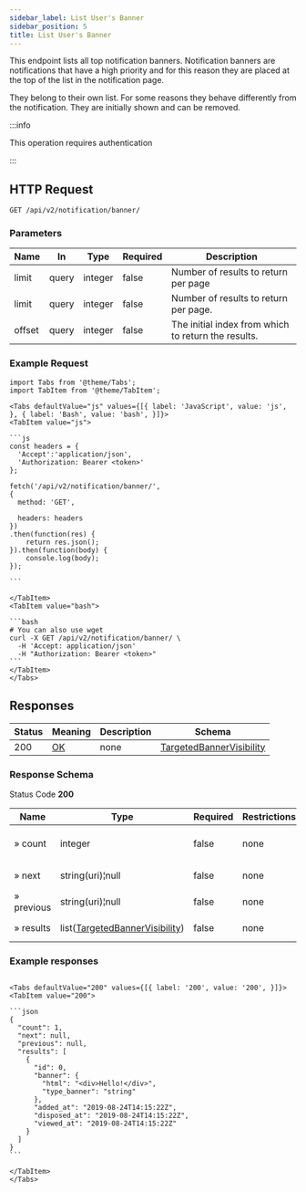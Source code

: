 ```yaml
---
sidebar_label: List User's Banner
sidebar_position: 5
title: List User's Banner
---
```


This endpoint lists all top notification banners.
Notification banners are notifications that have a high priority and for this reason they are placed at the top of the list in the notification page.

They belong to their own list. For some reasons they behave differently from the notification.
They are initially shown and can be removed.

<!-- Example preview:

<%= image_tag "notification_types/notification_banner.png" %> -->

:::info

This operation requires authentication

:::

## HTTP Request

`GET /api/v2/notification/banner/`

### Parameters

|Name|In|Type|Required|Description|
|---|---|---|---|---|
|limit|query|integer|false|Number of results to return per page|
|limit|query|integer|false|Number of results to return per page.|
|offset|query|integer|false|The initial index from which to return the results.|

### Example Request

````mdx-code-block
import Tabs from '@theme/Tabs';
import TabItem from '@theme/TabItem';

<Tabs defaultValue="js" values={[{ label: 'JavaScript', value: 'js', }, { label: 'Bash', value: 'bash', }]}>
<TabItem value="js">

```js
const headers = {
  'Accept':'application/json',
  'Authorization: Bearer <token>'
};

fetch('/api/v2/notification/banner/',
{
  method: 'GET',

  headers: headers
})
.then(function(res) {
    return res.json();
}).then(function(body) {
    console.log(body);
});

```

</TabItem>
<TabItem value="bash">

```bash
# You can also use wget
curl -X GET /api/v2/notification/banner/ \
  -H 'Accept: application/json'
  -H "Authorization: Bearer <token>"
```
</TabItem>
</Tabs>
````

## Responses

|Status|Meaning|Description|Schema|
|---|---|---|---|
|200|[OK](https://tools.ietf.org/html/rfc7231#section-6.3.1)|none|[TargetedBannerVisibility](#schematargetedbannervisibility)|

### Response Schema

Status Code **200**

|Name|Type|Required|Restrictions|Description|
|---|---|---|---|---|
|» count|integer|false|none|Total results count|
|» next|string(uri)¦null|false|none|Next page url|
|» previous|string(uri)¦null|false|none|Previous page url|
|» results|list([TargetedBannerVisibility](#schematargetedbannervisibility))|false|none|List of results|

### Example responses


````mdx-code-block

<Tabs defaultValue="200" values={[{ label: '200', value: '200', }]}>
<TabItem value="200">

```json
{
  "count": 1,
  "next": null,
  "previous": null,
  "results": [
    {
      "id": 0,
      "banner": {
        "html": "<div>Hello!</div>",
        "type_banner": "string"
      },
      "added_at": "2019-08-24T14:15:22Z",
      "disposed_at": "2019-08-24T14:15:22Z",
      "viewed_at": "2019-08-24T14:15:22Z"
    }
  ]
}
```

</TabItem>
</Tabs>
````




